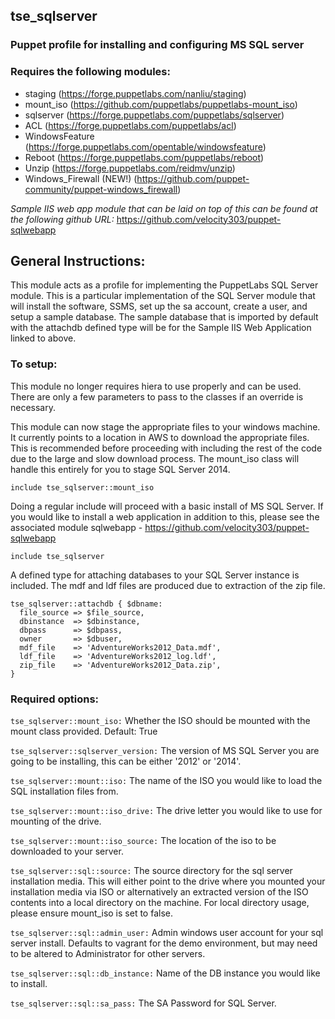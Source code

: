 ## tse_sqlserver
### Puppet profile for installing and configuring MS SQL server

### Requires the following modules:

* staging  (https://forge.puppetlabs.com/nanliu/staging)
* mount_iso  (https://github.com/puppetlabs/puppetlabs-mount_iso)
* sqlserver  (https://forge.puppetlabs.com/puppetlabs/sqlserver)
* ACL  (https://forge.puppetlabs.com/puppetlabs/acl)
* WindowsFeature  (https://forge.puppetlabs.com/opentable/windowsfeature)
* Reboot  (https://forge.puppetlabs.com/puppetlabs/reboot)
* Unzip  (https://forge.puppetlabs.com/reidmv/unzip)
* Windows_Firewall (NEW!) (https://github.com/puppet-community/puppet-windows_firewall)

*Sample IIS web app module that can be laid on top of this can be found at the following github URL:*
https://github.com/velocity303/puppet-sqlwebapp

## General Instructions:

This module acts as a profile for implementing the PuppetLabs SQL Server module. This is a particular implementation of the SQL Server module that will install the software, SSMS, set up the sa account, create a user, and setup a sample database. The sample database that is imported by default with the attachdb defined type will be for the Sample IIS Web Application linked to above.

### To setup:
This module no longer requires hiera to use properly and can be used. There are only a few parameters to pass to the classes if an override is necessary.

This module can now stage the appropriate files to your windows machine. It currently points to a location in AWS to download the appropriate files. This is recommended before proceeding with including the rest of the code due to the large and slow download process. The mount_iso class will handle this entirely for you to stage SQL Server 2014.
```puppet
include tse_sqlserver::mount_iso
```

Doing a regular include will proceed with a basic install of MS SQL Server. If you would like to install a web application in addition to this, please see the associated module sqlwebapp - https://github.com/velocity303/puppet-sqlwebapp

```puppet
include tse_sqlserver
```

A defined type for attaching databases to your SQL Server instance is included. The mdf and ldf files are produced due to extraction of the zip file.

```puppet
tse_sqlserver::attachdb { $dbname:
  file_source => $file_source,
  dbinstance  => $dbinstance,
  dbpass      => $dbpass,
  owner       => $dbuser,
  mdf_file    => 'AdventureWorks2012_Data.mdf',
  ldf_file    => 'AdventureWorks2012_log.ldf',
  zip_file    => 'AdventureWorks2012_Data.zip',
}
```

### Required options:

`tse_sqlserver::mount_iso:`
 Whether the ISO should be mounted with the mount class provided. Default: True

`tse_sqlserver::sqlserver_version:` The version of MS SQL Server you are going to be installing, this can be either '2012' or '2014'.

`tse_sqlserver::mount::iso:` The name of the ISO you would like to load the SQL installation files from.

`tse_sqlserver::mount::iso_drive:` The drive letter you would like to use for mounting of the drive.

`tse_sqlserver::mount::iso_source:` The location of the iso to be downloaded to your server.

`tse_sqlserver::sql::source:` The source directory for the sql server installation media. This will either point to the drive where you mounted your installation media via ISO or alternatively an extracted version of the ISO contents into a local directory on the machine. For local directory usage, please ensure mount_iso is set to false.

`tse_sqlserver::sql::admin_user:` Admin windows user account for your sql server install. Defaults to vagrant for the demo environment, but may need to be altered to Administrator for other servers.

`tse_sqlserver::sql::db_instance:` Name of the DB instance you would like to install.

`tse_sqlserver::sql::sa_pass:` The SA Password for SQL Server.
